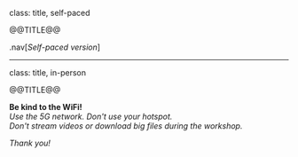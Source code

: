 class: title, self-paced

@@TITLE@@

.nav[*Self-paced version*]

---

class: title, in-person

@@TITLE@@

**Be kind to the WiFi!**
<br/>
*Use the 5G network.*
*Don't use your hotspot.*
<br/>
*Don't stream videos or download big files during the workshop.*

*Thank you!*
